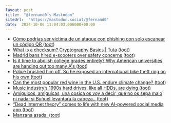 ```yaml
---
layout: post
title:  "@fernand0's Mastodon"
siteUrl:  "https://mastodon.social/@fernand0"
date:  2024-10-06 11:04:03.006000+00:00
---
```

*  [Cómo podrías ser víctima de un ataque con phishing con solo escanear un código QR ](https://unaaldia.hispasec.com/2024/09/como-podrias-ser-victima-de-un-ataque-con-phishing-con-solo-escanear-un-codigo-qr.htm) ([toot](https://mastodon.social/@fernand0/113260143768194799))
*  [What is a checksum? Cryptography Basics \| Tuta ](https://tuta.com/blog/what-is-a-checksu) ([toot](https://mastodon.social/@fernand0/113260008347733730))
*  [Madrid bans hired e-scooters over safety concerns ](https://www.lemonde.fr/en/transport/article/2024/09/05/madrid-bans-hired-e-scooters-over-safety-concerns_6724935_216.htm) ([toot](https://mastodon.social/@fernand0/113259682562785618))
*  [Is it time to abolish college grades entirely? Why American universities are handing out too many A's ](https://www.techspot.com/news/104630-time-abolish-college-grades-entirely-why-american-universities.htm) ([toot](https://mastodon.social/@fernand0/113259513267286611))
*  [Police brushed him off. So he exposed an international bike theft ring on his own ](https://www.latimes.com/california/story/2024-08-27/police-brushed-him-off-so-he-exposed-an-international-bike-theft-ring-on-his-ow) ([toot](https://mastodon.social/@fernand0/113259340205280257))
*  [Can the most popular red wine in the U.S. endure climate change?  ](https://www.npr.org/2024/09/09/nx-s1-5002055/wine-cabernet-napa-climate-change) ([toot](https://mastodon.social/@fernand0/113258492180725321))
*  [Music industry’s 1990s hard drives, like all HDDs, are dying ](https://arstechnica.com/gadgets/2024/09/music-industrys-1990s-hard-drives-like-all-hdds-are-dying) ([toot](https://mastodon.social/@fernand0/113257847269882677))
*  [Amiguicos, amiguicas, una cosica os voy a decir, que no os sepa malo ni nada: si Buñuel levantara la cabeza.. ](https://mastodon.social/@fernand0/113256390308999822) ([toot](https://mastodon.social/@fernand0/113256390308999822))
*  [“Dead Internet theory” comes to life with new AI-powered social media app ](https://arstechnica.com/information-technology/2024/09/dead-internet-theory-comes-to-life-with-new-ai-powered-social-media-app) ([toot](https://mastodon.social/@fernand0/113256046487876818))
*  [Manzana asada. ](https://avecesunafoto.wordpress.com/2024/10/05/manzana-asada) ([toot](https://mastodon.social/@fernand0/113255850636417751))
